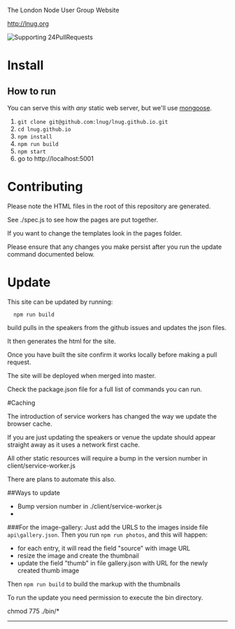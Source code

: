 
The London Node User Group Website

http://lnug.org

![Supporting 24PullRequests](https://img.shields.io/badge/Supporting-24PullRequests-red.svg)

# Install


How to run
----------
You can serve this with *any* static web server, but we'll use [mongoose](https://code.google.com/p/mongoose/).

1. `git clone git@github.com:lnug/lnug.github.io.git`
2. `cd lnug.github.io`
3. `npm install`
4. `npm run build`
3. `npm start`
4. go to http://localhost:5001


# Contributing

Please note the HTML files in the root of this repository are generated.

See ./spec.js to see how the pages are put together.

If you want to change the templates look in the pages folder.

Please ensure that any changes you make persist after you run the update command documented below.


# Update

This site can be updated by running:

```
  npm run build
```

build pulls in the speakers from the github issues and updates the json files.

It then generates the html for the site.

Once you have built the site confirm it works locally before making a pull request.

The site will be deployed when merged into master.

Check the package.json file for a full list of commands you can run.


#Caching

The introduction of service workers has changed the way we update the browser cache.

If you are just updating the speakers or venue the update should appear straight away as it uses a network first cache.

All other static resources will require a bump in the version number in client/service-worker.js

There are plans to automate this also.


##Ways to update
 * Bump version number in ./client/service-worker.js
 *

###For the image-gallery:
Just add the URLS to the images inside file `api\gallery.json`.
Then you run `npm run photos`, and this will happen:
- for each entry, it will read the field "source" with image URL
- resize the image and create the thumbnail
- update the field "thumb" in file gallery.json with URL for the newly created thumb image

Then `npm run build` to build the markup with the thumbnails

To run the update you need permission to execute the bin directory.

  chmod 775 ./bin/*

---
